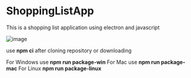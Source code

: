 # ShoppingListApp

This is a shopping list application using electron and javascript

![image](https://github.com/git-illite/ShoppingListApp/assets/71469298/eef1ab2c-8f2b-44a6-8edc-f58678d3019d)

use **npm ci** after cloning repository or downloading

For Windows use  **npm run package-win**
For Mac use  **npm run package-mac**
For Linux  **npm run package-linux**
